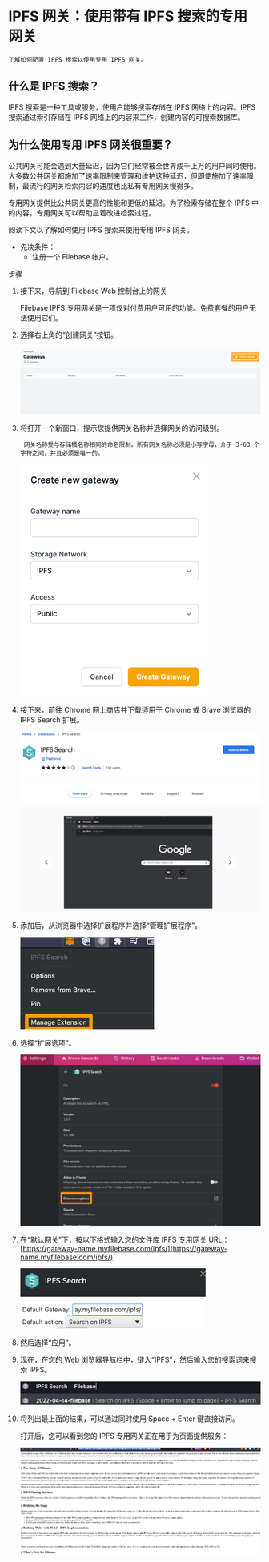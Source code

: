 # IPFS 网关：使用带有 IPFS 搜索的专用网关
	了解如何配置 IPFS 搜索以使用专用 IPFS 网关。
## 什么是 IPFS 搜索？
IPFS 搜索是一种工具或服务，使用户能够搜索存储在 IPFS 网络上的内容。IPFS 搜索通过索引存储在 IPFS 网络上的内容来工作，创建内容的可搜索数据库。
## 为什么使用专用 IPFS 网关很重要？
公共网关可能会遇到大量延迟，因为它们经常被全世界成千上万的用户同时使用。大多数公共网关都施加了速率限制来管理和维护这种延迟，但即使施加了速率限制，最流行的网关检索内容的速度也比私有专用网关慢得多。

专用网关提供比公共网关更高的性能和更低的延迟。为了检索存储在整个 IPFS 中的内容，专用网关可以帮助显着改进检索过程。

阅读下文以了解如何使用 IPFS 搜索来使用专用 IPFS 网关。

- 先决条件：
	- 注册一个 Filebase 帐户。

步骤

1. 接下来，导航到 Filebase Web 控制台上的网关

	Filebase IPFS 专用网关是一项仅对付费用户可用的功能。免费套餐的用户无法使用它们。
2. 选择右上角的“创建网关”按钮。

	![](./pic/gateway2.png)
3. 将打开一个新窗口，提示您提供网关名称并选择网关的访问级别。

		网关名称受与存储桶名称相同的命名限制。所有网关名称必须是小写字母，介于 3-63 个字符之间，并且必须是唯一的。

	![](./pic/gateway3.png)
4. 接下来，前往 Chrome 网上商店并下载适用于 Chrome 或 Brave 浏览器的 IPFS Search 扩展。

	![](./pic/ipfssearch.png)
5. 添加后，从浏览器中选择扩展程序并选择“管理扩展程序”。

	![](./pic/ipfssearch1.png)
6. 选择“扩展选项”。

	![](./pic/ipfssearch2.png)
7. 在“默认网关”下，按以下格式输入您的文件库 IPFS 专用网关 URL：[https://gateway-name.myfilebase.com/ipfs/](https://gateway-name.myfilebase.com/ipfs/)

	![](./pic/ipfssearch3.png)
8. 然后选择“应用”。
9. 现在，在您的 Web 浏览器导航栏中，键入“IPFS”，然后输入您的搜索词来搜索 IPFS。

	![](./pic/ipfssearch4.png)
10. 将列出最上面的结果，可以通过同时使用 Space + Enter 键直接访问。

	打开后，您可以看到您的 IPFS 专用网关正在用于为页面提供服务：
	
	![](./pic/ipfssearch5.png)